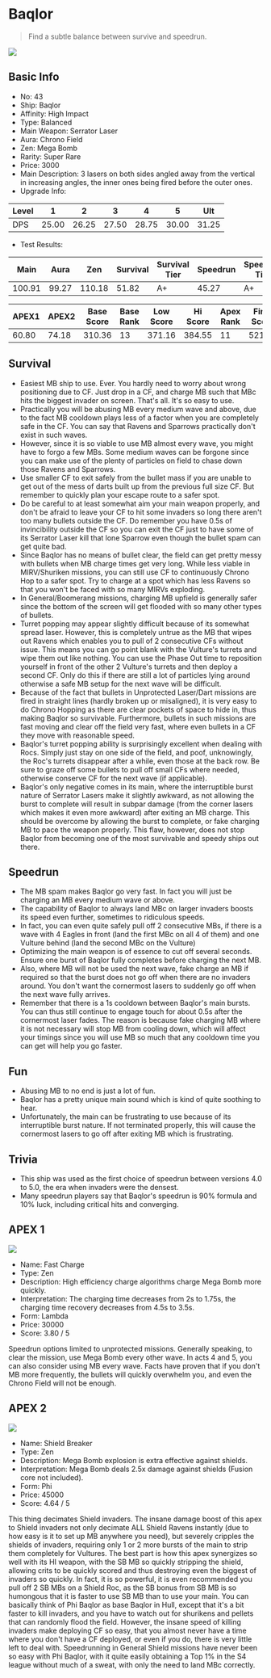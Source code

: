 # Baqlor

> Find a subtle balance between survive and speedrun.

<img src="/ships/ship_43.png" style={{zoom:1}}/>

## Basic Info

- No: 43
- Ship: Baqlor
- Affinity: High Impact
- Type: Balanced
- Main Weapon: Serrator Laser
- Aura: Chrono Field
- Zen: Mega Bomb
- Rarity: Super Rare
- Price: 3000
- Main Description: 3 lasers on both sides angled away from the vertical in increasing angles, the inner ones being fired before the outer ones.
- Upgrade Info: 

| Level | 1 | 2 | 3 | 4 | 5 | Ult |
|--|--|--|--|--|--|--|
| DPS | 25.00 | 26.25 | 27.50 | 28.75 | 30.00 | 31.25 |

- Test Results: 

| Main | Aura | Zen | Survival | Survival Tier | Speedrun | Speedrun Tier | Fun | Fun Tier |
|--|--|--|--|--|--|--|--|--|
| 100.91 | 99.27 | 110.18 | 51.82 | A+ | 45.27 | A+ | 39.82 | A |

| APEX1 | APEX2 | Base Score | Base Rank | Low Score | Hi Score | Apex Rank | Final Score | FinalRank |
|--|--|--|--|--|--|--|--|--|
| 60.80 | 74.18 | 310.36 | 13 | 371.16 | 384.55 | 11 | 521.45 | 8 |

## Survival

- Easiest MB ship to use. Ever. You hardly need to worry about wrong positioning due to CF. Just drop in a CF, and charge MB such that MBc hits the biggest invader on screen. That's all. It's so easy to use.
- Practically you will be abusing MB every medium wave and above, due to the fact MB cooldown plays less of a factor when you are completely safe in the CF. You can say that Ravens and Sparrows practically don't exist in such waves.
- However, since it is so viable to use MB almost every wave, you might have to forgo a few MBs. Some medium waves can be forgone since you can make use of the plenty of particles on field to chase down those Ravens and Sparrows.
- Use smaller CF to exit safely from the bullet mass if you are unable to get out of the mess of darts built up from the previous full size CF. But remember to quickly plan your escape route to a safer spot.
- Do be careful to at least somewhat aim your main weapon properly, and don't be afraid to leave your CF to hit some invaders so long there aren't too many bullets outside the CF. Do remember you have 0.5s of invincibility outside the CF so you can exit the CF just to have some of its Serrator Laser kill that lone Sparrow even though the bullet spam can get quite bad.
- Since Baqlor has no means of bullet clear, the field can get pretty messy with bullets when MB charge times get very long. While less viable in MIRV/Shuriken missions, you can still use CF to continuously Chrono Hop to a safer spot. Try to charge at a spot which has less Ravens so that you won't be faced with so many MIRVs exploding.
- In General/Boomerang missions, charging MB upfield is generally safer since the bottom of the screen will get flooded with so many other types of bullets.
- Turret popping may appear slightly difficult because of its somewhat spread laser. However, this is completely untrue as the MB that wipes out Ravens which enables you to pull of 2 consecutive CFs without issue. This means you can go point blank with the Vulture's turrets and wipe them out like nothing. You can use the Phase Out time to reposition yourself in front of the other 2 Vulture's turrets and then deploy a second CF. Only do this if there are still a lot of particles lying around otherwise a safe MB setup for the next wave will be difficult.
- Because of the fact that bullets in Unprotected Laser/Dart missions are fired in straight lines (hardly broken up or misaligned), it is very easy to do Chrono Hopping as there are clear pockets of space to hide in, thus making Baqlor so survivable. Furthermore, bullets in such missions are fast moving and clear off the field very fast, where even bullets in a CF they move with reasonable speed.
- Baqlor's turret popping ability is surprisingly excellent when dealing with Rocs. Simply just stay on one side of the field, and poof, unknowingly, the Roc's turrets disappear after a while, even those at the back row. Be sure to graze off some bullets to pull off small CFs where needed, otherwise conserve CF for the next wave (if applicable).
- Baqlor's only negative comes in its main, where the interruptible burst nature of Serrator Lasers make it slightly awkward, as not allowing the burst to complete will result in subpar damage (from the corner lasers which makes it even more awkward) after exiting an MB charge. This should be overcome by allowing the burst to complete, or fake charging MB to pace the weapon properly. This flaw, however, does not stop Baqlor from becoming one of the most survivable and speedy ships out there.

## Speedrun

- The MB spam makes Baqlor go very fast. In fact you will just be charging an MB every medium wave or above.
- The capability of Baqlor to always land MBc on larger invaders boosts its speed even further, sometimes to ridiculous speeds.
- In fact, you can even quite safely pull off 2 consecutive MBs, if there is a wave with 4 Eagles in front (land the first MBc on all 4 of them) and one Vulture behind (land the second MBc on the Vulture)
- Optimizing the main weapon is of essence to cut off several seconds. Ensure one burst of Baqlor fully completes before charging the next MB.
- Also, where MB will not be used the next wave, fake charge an MB if required so that the burst does not go off when there are no invaders around. You don't want the cornermost lasers to suddenly go off when the next wave fully arrives.
- Remember that there is a 1s cooldown between Baqlor's main bursts. You can thus still continue to engage touch for about 0.5s after the cornermost laser fades. The reason is because fake charging MB where it is not necessary will stop MB from cooling down, which will affect your timings since you will use MB so much that any cooldown time you can get will help you go faster.

## Fun

- Abusing MB to no end is just a lot of fun.
- Baqlor has a pretty unique main sound which is kind of quite soothing to hear.
- Unfortunately, the main can be frustrating to use because of its interruptible burst nature. If not terminated properly, this will cause the cornermost lasers to go off after exiting MB which is frustrating.

## Trivia

- This ship was used as the first choice of speedrun between versions 4.0 to 5.0, the era when invaders were the densest.
- Many speedrun players say that Baqlor's speedrun is 90% formula and 10% luck, including critical hits and converging.

## APEX 1

<img src="/ships/ship_43_apex_1.png" style={{zoom:1}}/>

- Name: Fast Charge
- Type: Zen
- Description: High efficiency charge algorithms charge Mega Bomb more quickly.
- Interpretation: The charging time decreases from 2s to 1.75s, the charging time recovery decreases from 4.5s to 3.5s.
- Form: Lambda
- Price: 30000
- Score: 3.80 / 5

Speedrun options limited to unprotected missions. Generally speaking, to clear the mission, use Mega Bomb every other wave. In acts 4 and 5, you can also consider using MB every wave. Facts have proven that if you don't MB more frequently, the bullets will quickly overwhelm you, and even the Chrono Field will not be enough.

## APEX 2

<img src="/ships/ship_43_apex_2.png" style={{zoom:1}}/>

- Name: Shield Breaker
- Type: Zen
- Description: Mega Bomb explosion is extra effective against shields.
- Interpretation: Mega Bomb deals 2.5x damage against shields (Fusion core not included).
- Form: Phi
- Price: 45000
- Score: 4.64 / 5

This thing decimates Shield invaders. The insane damage boost of this apex to Shield invaders not only decimate ALL Shield Ravens instantly (due to how easy is it to set up MB anywhere you need), but severely cripples the shields of invaders, requiring only 1 or 2 more bursts of the main to strip them completely for Vultures. The best part is how this apex synergizes so well with its HI weapon, with the SB MB so quickly stripping the shield, allowing crits to be quickly scored and thus destroying even the biggest of invaders so quickly. In fact, it is so powerful, it is even recommended you pull off 2 SB MBs on a Shield Roc, as the SB bonus from SB MB is so humongous that it is faster to use SB MB than to use your main. You can basically think of Phi Baqlor as base Baqlor in Hull, except that it's a bit faster to kill invaders, and you have to watch out for shurikens and pellets that can randomly flood the field. However, the insane speed of killing invaders make deploying CF so easy, that you almost never have a time where you don't have a CF deployed, or even if you do, there is very little left to deal with. Speedrunning in General Shield missions have never been so easy with Phi Baqlor, with it quite easily obtaining a Top 1% in the S4 league without much of a sweat, with only the need to land MBc correctly.

